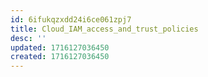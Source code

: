```yaml
---
id: 6ifukqzxdd24i6ce061zpj7
title: Cloud_IAM_access_and_trust_policies
desc: ''
updated: 1716127036450
created: 1716127036450
---
```


